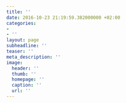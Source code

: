 ```yaml
---
title: ''
date: 2016-10-23 21:19:59.382000000 +02:00
categories:
- 
- ''
layout: page
subheadline: ''
teaser: ''
meta_description: ''
image:
  header: ''
  thumb: ''
  homepage: ''
  caption: ''
  url: ''
---
```


 [1]: #
 [2]: #
 [3]: #
 [4]: #
 [5]: #
 [6]: #
 [7]: #
 [8]: #
 [9]: #
 [10]: #